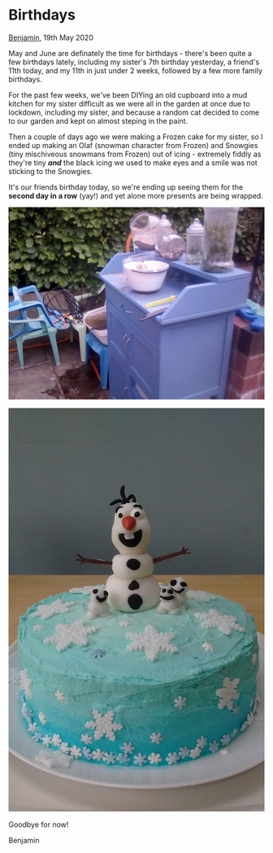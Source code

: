 # Birthdays

[Benjamin](/benjamin), 19th May 2020

May and June are definately the time for birthdays - there's been quite a few birthdays lately, including my sister's 7th birthday yesterday, a friend's 11th today, and my 11th in just under 2 weeks, followed by a few more family birthdays.

For the past few weeks, we've been DIYing an old cupboard into a mud kitchen for my sister difficult as we were all in the garden at once due to lockdown, including my sister, and because a random cat decided to come to our garden and kept on almost steping in the paint.

Then a couple of days ago we were making a Frozen cake for my sister, so I ended up making an Olaf (snowman character from Frozen) and Snowgies (tiny mischiveous snowmans from Frozen) out of icing - extremely fiddly as they're tiny __*and*__ the black icing we used to make eyes and a smile was not sticking to the Snowgies.

It's our friends birthday today, so we're ending up seeing them for the __second day in a row__ (yay!) and yet alone more presents are being wrapped.

![mud kitchen](/assets/mud-kitchen.jpg)

![frozen cake](/assets/frozen-cake.jpg)

Goodbye for now!

Benjamin
